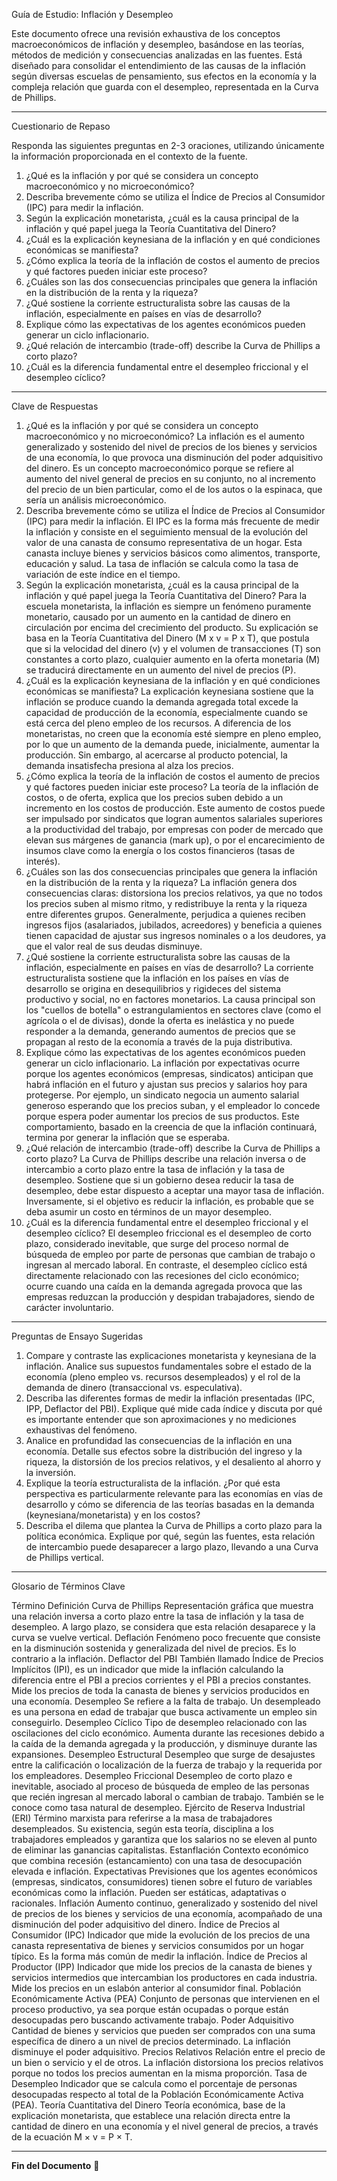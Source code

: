 Guía de Estudio: Inflación y Desempleo

Este documento ofrece una revisión exhaustiva de los conceptos macroeconómicos de inflación y desempleo, basándose en las teorías, métodos de medición y consecuencias analizadas en las fuentes. Está diseñado para consolidar el entendimiento de las causas de la inflación según diversas escuelas de pensamiento, sus efectos en la economía y la compleja relación que guarda con el desempleo, representada en la Curva de Phillips.


--------------------------------------------------------------------------------


Cuestionario de Repaso

Responda las siguientes preguntas en 2-3 oraciones, utilizando únicamente la información proporcionada en el contexto de la fuente.

1. ¿Qué es la inflación y por qué se considera un concepto macroeconómico y no microeconómico?
2. Describa brevemente cómo se utiliza el Índice de Precios al Consumidor (IPC) para medir la inflación.
3. Según la explicación monetarista, ¿cuál es la causa principal de la inflación y qué papel juega la Teoría Cuantitativa del Dinero?
4. ¿Cuál es la explicación keynesiana de la inflación y en qué condiciones económicas se manifiesta?
5. ¿Cómo explica la teoría de la inflación de costos el aumento de precios y qué factores pueden iniciar este proceso?
6. ¿Cuáles son las dos consecuencias principales que genera la inflación en la distribución de la renta y la riqueza?
7. ¿Qué sostiene la corriente estructuralista sobre las causas de la inflación, especialmente en países en vías de desarrollo?
8. Explique cómo las expectativas de los agentes económicos pueden generar un ciclo inflacionario.
9. ¿Qué relación de intercambio (trade-off) describe la Curva de Phillips a corto plazo?
10. ¿Cuál es la diferencia fundamental entre el desempleo friccional y el desempleo cíclico?


--------------------------------------------------------------------------------


Clave de Respuestas

1. ¿Qué es la inflación y por qué se considera un concepto macroeconómico y no microeconómico? La inflación es el aumento generalizado y sostenido del nivel de precios de los bienes y servicios de una economía, lo que provoca una disminución del poder adquisitivo del dinero. Es un concepto macroeconómico porque se refiere al aumento del nivel general de precios en su conjunto, no al incremento del precio de un bien particular, como el de los autos o la espinaca, que sería un análisis microeconómico.
2. Describa brevemente cómo se utiliza el Índice de Precios al Consumidor (IPC) para medir la inflación. El IPC es la forma más frecuente de medir la inflación y consiste en el seguimiento mensual de la evolución del valor de una canasta de consumo representativa de un hogar. Esta canasta incluye bienes y servicios básicos como alimentos, transporte, educación y salud. La tasa de inflación se calcula como la tasa de variación de este índice en el tiempo.
3. Según la explicación monetarista, ¿cuál es la causa principal de la inflación y qué papel juega la Teoría Cuantitativa del Dinero? Para la escuela monetarista, la inflación es siempre un fenómeno puramente monetario, causado por un aumento en la cantidad de dinero en circulación por encima del crecimiento del producto. Su explicación se basa en la Teoría Cuantitativa del Dinero (M x v = P x T), que postula que si la velocidad del dinero (v) y el volumen de transacciones (T) son constantes a corto plazo, cualquier aumento en la oferta monetaria (M) se traducirá directamente en un aumento del nivel de precios (P).
4. ¿Cuál es la explicación keynesiana de la inflación y en qué condiciones económicas se manifiesta? La explicación keynesiana sostiene que la inflación se produce cuando la demanda agregada total excede la capacidad de producción de la economía, especialmente cuando se está cerca del pleno empleo de los recursos. A diferencia de los monetaristas, no creen que la economía esté siempre en pleno empleo, por lo que un aumento de la demanda puede, inicialmente, aumentar la producción. Sin embargo, al acercarse al producto potencial, la demanda insatisfecha presiona al alza los precios.
5. ¿Cómo explica la teoría de la inflación de costos el aumento de precios y qué factores pueden iniciar este proceso? La teoría de la inflación de costos, o de oferta, explica que los precios suben debido a un incremento en los costos de producción. Este aumento de costos puede ser impulsado por sindicatos que logran aumentos salariales superiores a la productividad del trabajo, por empresas con poder de mercado que elevan sus márgenes de ganancia (mark up), o por el encarecimiento de insumos clave como la energía o los costos financieros (tasas de interés).
6. ¿Cuáles son las dos consecuencias principales que genera la inflación en la distribución de la renta y la riqueza? La inflación genera dos consecuencias claras: distorsiona los precios relativos, ya que no todos los precios suben al mismo ritmo, y redistribuye la renta y la riqueza entre diferentes grupos. Generalmente, perjudica a quienes reciben ingresos fijos (asalariados, jubilados, acreedores) y beneficia a quienes tienen capacidad de ajustar sus ingresos nominales o a los deudores, ya que el valor real de sus deudas disminuye.
7. ¿Qué sostiene la corriente estructuralista sobre las causas de la inflación, especialmente en países en vías de desarrollo? La corriente estructuralista sostiene que la inflación en los países en vías de desarrollo se origina en desequilibrios y rigideces del sistema productivo y social, no en factores monetarios. La causa principal son los "cuellos de botella" o estrangulamientos en sectores clave (como el agrícola o el de divisas), donde la oferta es inelástica y no puede responder a la demanda, generando aumentos de precios que se propagan al resto de la economía a través de la puja distributiva.
8. Explique cómo las expectativas de los agentes económicos pueden generar un ciclo inflacionario. La inflación por expectativas ocurre porque los agentes económicos (empresas, sindicatos) anticipan que habrá inflación en el futuro y ajustan sus precios y salarios hoy para protegerse. Por ejemplo, un sindicato negocia un aumento salarial generoso esperando que los precios suban, y el empleador lo concede porque espera poder aumentar los precios de sus productos. Este comportamiento, basado en la creencia de que la inflación continuará, termina por generar la inflación que se esperaba.
9. ¿Qué relación de intercambio (trade-off) describe la Curva de Phillips a corto plazo? La Curva de Phillips describe una relación inversa o de intercambio a corto plazo entre la tasa de inflación y la tasa de desempleo. Sostiene que si un gobierno desea reducir la tasa de desempleo, debe estar dispuesto a aceptar una mayor tasa de inflación. Inversamente, si el objetivo es reducir la inflación, es probable que se deba asumir un costo en términos de un mayor desempleo.
10. ¿Cuál es la diferencia fundamental entre el desempleo friccional y el desempleo cíclico? El desempleo friccional es el desempleo de corto plazo, considerado inevitable, que surge del proceso normal de búsqueda de empleo por parte de personas que cambian de trabajo o ingresan al mercado laboral. En contraste, el desempleo cíclico está directamente relacionado con las recesiones del ciclo económico; ocurre cuando una caída en la demanda agregada provoca que las empresas reduzcan la producción y despidan trabajadores, siendo de carácter involuntario.


--------------------------------------------------------------------------------


Preguntas de Ensayo Sugeridas

1. Compare y contraste las explicaciones monetarista y keynesiana de la inflación. Analice sus supuestos fundamentales sobre el estado de la economía (pleno empleo vs. recursos desempleados) y el rol de la demanda de dinero (transaccional vs. especulativa).
2. Describa las diferentes formas de medir la inflación presentadas (IPC, IPP, Deflactor del PBI). Explique qué mide cada índice y discuta por qué es importante entender que son aproximaciones y no mediciones exhaustivas del fenómeno.
3. Analice en profundidad las consecuencias de la inflación en una economía. Detalle sus efectos sobre la distribución del ingreso y la riqueza, la distorsión de los precios relativos, y el desaliento al ahorro y la inversión.
4. Explique la teoría estructuralista de la inflación. ¿Por qué esta perspectiva es particularmente relevante para las economías en vías de desarrollo y cómo se diferencia de las teorías basadas en la demanda (keynesiana/monetarista) y en los costos?
5. Describa el dilema que plantea la Curva de Phillips a corto plazo para la política económica. Explique por qué, según las fuentes, esta relación de intercambio puede desaparecer a largo plazo, llevando a una Curva de Phillips vertical.


--------------------------------------------------------------------------------


Glosario de Términos Clave

Término	Definición
Curva de Phillips	Representación gráfica que muestra una relación inversa a corto plazo entre la tasa de inflación y la tasa de desempleo. A largo plazo, se considera que esta relación desaparece y la curva se vuelve vertical.
Deflación	Fenómeno poco frecuente que consiste en la disminución sostenida y generalizada del nivel de precios. Es lo contrario a la inflación.
Deflactor del PBI	También llamado Índice de Precios Implícitos (IPI), es un indicador que mide la inflación calculando la diferencia entre el PBI a precios corrientes y el PBI a precios constantes. Mide los precios de toda la canasta de bienes y servicios producidos en una economía.
Desempleo	Se refiere a la falta de trabajo. Un desempleado es una persona en edad de trabajar que busca activamente un empleo sin conseguirlo.
Desempleo Cíclico	Tipo de desempleo relacionado con las oscilaciones del ciclo económico. Aumenta durante las recesiones debido a la caída de la demanda agregada y la producción, y disminuye durante las expansiones.
Desempleo Estructural	Desempleo que surge de desajustes entre la calificación o localización de la fuerza de trabajo y la requerida por los empleadores.
Desempleo Friccional	Desempleo de corto plazo e inevitable, asociado al proceso de búsqueda de empleo de las personas que recién ingresan al mercado laboral o cambian de trabajo. También se le conoce como tasa natural de desempleo.
Ejército de Reserva Industrial (ERI)	Término marxista para referirse a la masa de trabajadores desempleados. Su existencia, según esta teoría, disciplina a los trabajadores empleados y garantiza que los salarios no se eleven al punto de eliminar las ganancias capitalistas.
Estanflación	Contexto económico que combina recesión (estancamiento) con una tasa de desocupación elevada e inflación.
Expectativas	Previsiones que los agentes económicos (empresas, sindicatos, consumidores) tienen sobre el futuro de variables económicas como la inflación. Pueden ser estáticas, adaptativas o racionales.
Inflación	Aumento continuo, generalizado y sostenido del nivel de precios de los bienes y servicios de una economía, acompañado de una disminución del poder adquisitivo del dinero.
Índice de Precios al Consumidor (IPC)	Indicador que mide la evolución de los precios de una canasta representativa de bienes y servicios consumidos por un hogar típico. Es la forma más común de medir la inflación.
Índice de Precios al Productor (IPP)	Indicador que mide los precios de la canasta de bienes y servicios intermedios que intercambian los productores en cada industria. Mide los precios en un eslabón anterior al consumidor final.
Población Económicamente Activa (PEA)	Conjunto de personas que intervienen en el proceso productivo, ya sea porque están ocupadas o porque están desocupadas pero buscando activamente trabajo.
Poder Adquisitivo	Cantidad de bienes y servicios que pueden ser comprados con una suma específica de dinero a un nivel de precios determinado. La inflación disminuye el poder adquisitivo.
Precios Relativos	Relación entre el precio de un bien o servicio y el de otros. La inflación distorsiona los precios relativos porque no todos los precios aumentan en la misma proporción.
Tasa de Desempleo	Indicador que se calcula como el porcentaje de personas desocupadas respecto al total de la Población Económicamente Activa (PEA).
Teoría Cuantitativa del Dinero	Teoría económica, base de la explicación monetarista, que establece una relación directa entre la cantidad de dinero en una economía y el nivel general de precios, a través de la ecuación M × v = P × T.


---

**Fin del Documento** 📖
